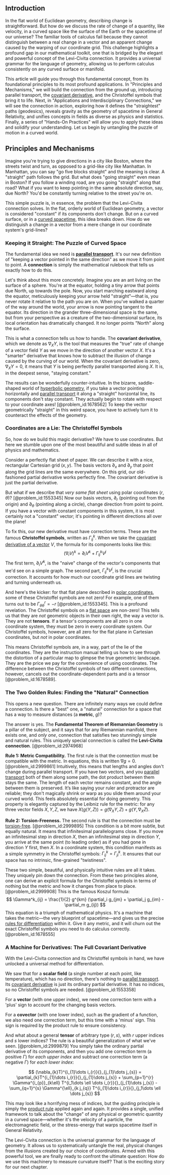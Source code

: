 ## Introduction
In the flat world of Euclidean geometry, describing change is straightforward. But how do we discuss the rate of change of a quantity, like velocity, in a curved space like the surface of the Earth or the spacetime of our universe? The familiar tools of calculus fail because they cannot distinguish between a real change in a vector and an apparent change caused by the warping of our coordinate grid. This challenge highlights a profound gap in our mathematical toolkit, one that is bridged by the elegant and powerful concept of the Levi-Civita connection. It provides a universal grammar for the language of geometry, allowing us to perform calculus consistently on any curved surface or manifold.

This article will guide you through this fundamental concept, from its foundational principles to its most profound applications. In "Principles and Mechanisms," we will build the connection from the ground up, introducing parallel transport, the [covariant derivative](@article_id:151982), and the Christoffel symbols that bring it to life. Next, in "Applications and Interdisciplinary Connections," we will see the connection in action, exploring how it defines the "straightest" paths (geodesics), reveals gravity as the geometry of spacetime in General Relativity, and unifies concepts in fields as diverse as physics and statistics. Finally, a series of "Hands-On Practices" will allow you to apply these ideas and solidify your understanding. Let us begin by untangling the puzzle of motion in a curved world.

## Principles and Mechanisms

Imagine you're trying to give directions in a city like Boston, where the streets twist and turn, as opposed to a grid-like city like Manhattan. In Manhattan, you can say "go five blocks straight" and the meaning is clear. A "straight" path follows the grid. But what does "going straight" even mean in Boston? If you follow a winding road, are you going "straight" along that road? What if you want to keep pointing in the same absolute direction, say, due North? You'd be constantly turning relative to the street you're on.

This simple puzzle is, in essence, the problem that the Levi-Civita connection solves. In the flat, orderly world of Euclidean geometry, a vector is considered "constant" if its components don't change. But on a curved surface, or in a [curved spacetime](@article_id:184444), this idea breaks down. How do we distinguish a change in a vector from a mere change in our coordinate system's grid-lines?

### Keeping it Straight: The Puzzle of Curved Space

The fundamental idea we need is **[parallel transport](@article_id:160177)**. It's our new definition of "keeping a vector pointed in the same direction" as we move it from point to point. A **connection** is simply the mathematical rulebook that tells us exactly how to do this.

Let's think about this more concretely. Imagine you are an ant living on the surface of a sphere. You're at the equator, holding a tiny arrow that points due North, up towards the pole. Now, you start marching eastward along the equator, meticulously keeping your arrow held "straight"—that is, you never rotate it relative to the path you are on. When you've walked a quarter of the way around the world, your arrow is now pointing tangent to the equator. Its direction in the grander three-dimensional space is the same, but from your perspective as a creature of the two-dimensional surface, its local orientation has dramatically changed. It no longer points "North" along the surface.

This is what a connection tells us how to handle. The **covariant derivative**, which we denote as $\nabla_X Y$, is the tool that measures the "true" rate of change of a vector field $Y$ as we move in the direction of another vector $X$. It's a "smarter" derivative that knows how to subtract the illusion of change caused by the curving of our world. When the covariant derivative is zero, $\nabla_X Y = 0$, it means that $Y$ is being perfectly parallel transported along $X$. It is, in the deepest sense, "staying constant."

The results can be wonderfully counter-intuitive. In the bizarre, saddle-shaped world of [hyperbolic geometry](@article_id:157960), if you take a vector pointing horizontally and [parallel transport](@article_id:160177) it along a "straight" horizontal line, its components don't stay constant. They actually begin to rotate with respect to your coordinate axes! [@problem_id:1678562] To keep the vector geometrically "straight" in this weird space, you have to actively turn it to counteract the effects of the geometry.

### Coordinates are a Lie: The Christoffel Symbols

So, how do we build this magic derivative? We have to use coordinates. But here we stumble upon one of the most beautiful and subtle ideas in all of physics and mathematics.

Consider a perfectly flat sheet of paper. We can describe it with a nice, rectangular Cartesian grid $(x, y)$. The basis vectors $\partial_x$ and $\partial_y$ that point along the grid lines are the same everywhere. On this grid, our old-fashioned partial derivative works perfectly fine. The covariant derivative is just the partial derivative.

But what if we describe that *very same flat sheet* using polar coordinates $(r, \theta)$? [@problem_id:1553345] Now our basis vectors, $\partial_r$ (pointing out from the origin) and $\partial_\theta$ (pointing along a circle), change direction from point to point. If you have a vector with constant components in this system, it is most certainly not a "constant" vector; it's pointing in different directions all over the plane!

To fix this, our new derivative must have correction terms. These are the famous **Christoffel symbols**, written as $\Gamma^k_{ij}$. When we take the [covariant derivative of a vector](@article_id:191072) $V$, the formula for its components looks like this:
$$ (\nabla_i V)^k = \partial_i V^k + \Gamma^k_{ij}V^j $$
The first term, $\partial_i V^k$, is the "naive" change of the vector's components that we'd see on a simple graph. The second part, $\Gamma^k_{ij}V^j$, is the crucial correction. It accounts for how much our coordinate grid lines are twisting and turning underneath us.

And here's the kicker: for that flat plane described in [polar coordinates](@article_id:158931), some of these Christoffel symbols are not zero! For example, one of them turns out to be $\Gamma^r_{\theta\theta} = -r$ [@problem_id:1553345]. This is a profound revelation. The Christoffel symbols on a [flat space](@article_id:204124) are non-zero! This tells us that they are *not* geometric objects in their own right, the way a vector is. They are not **tensors**. If a tensor's components are all zero in one coordinate system, they must be zero in every coordinate system. Our Christoffel symbols, however, are all zero for the flat plane in Cartesian coordinates, but *not* in polar coordinates.

This means Christoffel symbols are, in a way, part of the lie of the coordinates. They are the instruction manual telling us how to see through the distortion of a particular map to glimpse the true geometric landscape. They are the price we pay for the convenience of using coordinates. The difference between the Christoffel symbols of two different connections, however, cancels out the coordinate-dependent parts and *is* a tensor [@problem_id:1678589].

### The Two Golden Rules: Finding the "Natural" Connection

This opens a new question. There are infinitely many ways we could define a connection. Is there a "best" one, a "natural" connection for a space that has a way to measure distances (a **metric**, $g$)?

The answer is yes. The **Fundamental Theorem of Riemannian Geometry** is a pillar of the subject, and it says that for any Riemannian manifold, there exists one, and *only one*, connection that satisfies two stunningly simple and natural rules. This uniquely special connection is called the **Levi-Civita connection**. [@problem_id:2974968]

**Rule 1: Metric Compatibility.**
The first rule is that the connection must be compatible with the metric. In equations, this is written $\nabla g = 0$. [@problem_id:2999861] Intuitively, this means that lengths and angles don't change during parallel transport. If you have two vectors, and you [parallel transport](@article_id:160177) both of them along some path, the dot product between them stays the same. The length of each vector remains constant, and the angle between them is preserved. It’s like saying your ruler and protractor are reliable; they don't magically shrink or warp as you slide them around your curved world. This feels absolutely essential for doing geometry. This property is elegantly captured by the Leibniz rule for the metric: for any three vector fields $X, Y, Z$, we have $X(g(Y,Z)) = g(\nabla_X Y, Z) + g(Y, \nabla_X Z)$.

**Rule 2: Torsion-Freeness.**
The second rule is that the connection must be [torsion-free](@article_id:161170). [@problem_id:2999895] This condition is a bit more subtle, but equally natural. It means that infinitesimal parallelograms close. If you move an infinitesimal step in direction $X$, then an infinitesimal step in direction $Y$, you arrive at the same point (to leading order) as if you had gone in direction $Y$ first, then $X$. In a coordinate system, this condition manifests as a simple symmetry in the Christoffel symbols: $\Gamma^k_{ij} = \Gamma^k_{ji}$. It ensures that our space has no intrinsic, fine-grained "twistiness".

These two simple, beautiful, and physically intuitive rules are all it takes. They uniquely pin down the connection. From these two principles alone, one can derive an explicit formula for the Christoffel symbols in terms of nothing but the metric and how it changes from place to place. [@problem_id:2999908] This is the famous Koszul formula:
$$ \Gamma^k_{ij} = \frac{1}{2} g^{km} (\partial_i g_{jm} + \partial_j g_{im} - \partial_m g_{ij}) $$
This equation is a triumph of mathematical physics. It's a machine that takes the metric—the very blueprint of spacetime—and gives us the precise [rules for differentiation](@article_id:168758) within it. Give it any metric, and it will churn out the exact Christoffel symbols you need to do calculus correctly. [@problem_id:1678555]

### A Machine for Derivatives: The Full Covariant Derivative

With the Levi-Civita connection and its Christoffel symbols in hand, we have unlocked a universal method for differentiation.

We saw that for a **scalar field** (a single number at each point, like temperature), which has no direction, there's nothing to [parallel transport](@article_id:160177). Its [covariant derivative](@article_id:151982) is just its ordinary partial derivative. It has no indices, so no Christoffel symbols are needed. [@problem_id:1553358]

For a **vector** (with one upper index), we need one correction term with a 'plus' sign to account for the changing basis vectors.

For a **covector** (with one lower index), such as the gradient of a function, we also need one correction term, but this time with a 'minus' sign. This sign is required by the product rule to ensure consistency.

And what about a general **tensor** of arbitrary type $(r,s)$, with $r$ upper indices and $s$ lower indices? The rule is a beautiful generalization of what we've seen. [@problem_id:2999879] You simply take the ordinary partial derivative of its components, and then you add one correction term (a positive $\Gamma$) for *each upper index* and subtract one correction term (a negative $\Gamma$) for *each lower index*:

$$ (\nabla_{k}T)^{i_{1}\dots i_{r}}{}_{j_{1}\dots j_{s}} = \partial_{k}T^{i_{1}\dots i_{r}}{}_{j_{1}\dots j_{s}} + \sum_{p=1}^{r} \Gamma^{i_{p}}_{k\ell} T^{i_1\dots \ell \dots i_{r}}{}_{j_{1}\dots j_{s}} - \sum_{q=1}^{s} \Gamma^{\ell}_{k j_{q}} T^{i_{1}\dots i_{r}}{}_{j_1\dots \ell \dots j_{s}} $$

This may look like a horrifying mess of indices, but the guiding principle is simply the [product rule](@article_id:143930) applied again and again. It provides a single, unified framework to talk about the "change" of any physical or geometric quantity in a curved space—whether it's the velocity of a particle, the electromagnetic field, or the stress-energy that warps spacetime itself in General Relativity.

The Levi-Civita connection is the universal grammar for the language of geometry. It allows us to systematically untangle the real, physical changes from the illusions created by our choice of coordinates. Armed with this powerful tool, we are finally ready to confront the ultimate question: How do we use this machinery to measure curvature itself? That is the exciting story for our next chapter.